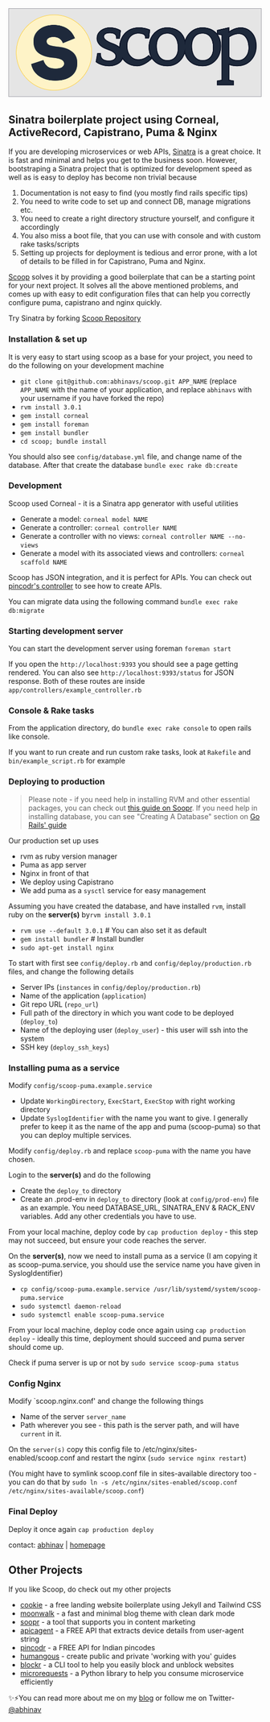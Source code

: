 <img src="https://raw.githubusercontent.com/abhinavs/scoop/master/public/images/scoop-header.png" />


## Sinatra boilerplate project using Corneal, ActiveRecord, Capistrano, Puma & Nginx

If you are developing microservices or web APIs, [Sinatra](http://sinatrarb.com/) is a great choice. It is fast and minimal and helps you get to the business soon. However, bootstraping a Sinatra project that is optimized for development speed as well as is easy to deploy has become non trivial because 
1. Documentation is not easy to find (you mostly find rails specific tips)
2. You need to write code to set up and connect DB, manage migrations etc.
3. You need to create a right directory structure yourself, and configure it accordingly
4. You also miss a boot file, that you can use with console and with custom rake tasks/scripts
5. Setting up projects for deployment is tedious and error prone, with a lot of details to be filled in for Capistrano, Puma and Nginx.

[Scoop](https://github.com/abhinavs/scoop) solves it by providing a good boilerplate that can be a starting point for your next project. It solves all the above mentioned problems, and comes up with easy to edit configuration files that can help you correctly configure puma, capistrano and nginx quickly.

Try Sinatra by forking [Scoop Repository](https://github.com/abhinavs/scoop/fork)

### Installation & set up
It is very easy to start using scoop as a base for your project, you need to do the following on your development machine
  - `git clone git@github.com:abhinavs/scoop.git APP_NAME` (replace `APP_NAME` with the name of your application, and replace `abhinavs` with your username if you have forked the repo)
  - `rvm install 3.0.1`
  - `gem install corneal`
  - `gem install foreman`
  - `gem install bundler`
  - `cd scoop; bundle install`

You should also see `config/database.yml` file, and change name of the database. After that create the database 
`bundle exec rake db:create` 

### Development
Scoop used Corneal - it is a Sinatra app generator with useful utilities
  - Generate a model: `corneal model NAME`
  - Generate a controller: `corneal controller NAME`
  - Generate a controller with no views: `corneal controller NAME --no-views`
  - Generate a model with its associated views and controllers: `corneal scaffold NAME`

Scoop has JSON integration, and it is perfect for APIs. You can check out [pincodr's controller](https://github.com/abhinavs/pincodr/blob/master/app/controllers/pincodr_controller.rb) to see how to create APIs.

You can migrate data using the following command
`bundle exec rake db:migrate`

### Starting development server
You can start the development server using foreman
`foreman start`

If you open the `http://localhost:9393` you should see a page getting rendered. You can also see `http://localhost:9393/status` for JSON response. Both of these routes are inside `app/controllers/example_controller.rb`

### Console & Rake tasks
From the application directory, do `bundle exec rake console` to open rails like console.

If you want to run create and run custom rake tasks, look at `Rakefile` and `bin/example_script.rb` for example

### Deploying to production
>Please note - if you need help in installing RVM and other essential packages, you can check out [this guide on Soopr](https://www.soopr.co/blog/deploy-ruby-on-rails-app-on-aws-graviton-part-1). If you need help in installing database, you can see "Creating A Database" section on [Go Rails' guide](https://gorails.com/deploy/ubuntu/20.04#database)

Our production set up uses
  - rvm as ruby version manager
  - Puma as app server
  - Nginx in front of that
  - We deploy using Capistrano
  - We add puma as a `sysctl` service for easy management

Assuming you have created the database, and have installed `rvm`, install ruby on the **server(s)** by`rvm install 3.0.1`

  - `rvm use --default 3.0.1` # You can also set it as default
  - `gem install bundler` # Install bundler
  - `sudo apt-get install nginx`

To start with first see `config/deploy.rb` and `config/deploy/production.rb` files, and change the following details
  - Server IPs (`instances` in `config/deploy/production.rb`)
  - Name of the application (`application`)
  - Git repo URL (`repo_url`)
  - Full path of the directory in which you want code to be deployed (`deploy_to`)
  - Name of the deploying user (`deploy_user`) - this user will ssh into the system
  - SSH key (`deploy_ssh_keys`)

### Installing puma as a service
Modify `config/scoop-puma.example.service` 
  - Update `WorkingDirectory`, `ExecStart`, `ExecStop` with right working directory
  - Update `SyslogIdentifier` with the name you want to give. I generally prefer to keep it as the name of the app and puma (scoop-puma) so that you can deploy multiple services.

Modify `config/deploy.rb` and replace `scoop-puma` with the name you have chosen.


Login to the **server(s)** and do the following
  - Create the `deploy_to` directory
  - Create an .prod-env in `deploy_to` directory (look at `config/prod-env`) file as an example. You need DATABASE_URL, SINATRA_ENV & RACK_ENV variables. Add any other credentials you have to use.

From your local machine, deploy code by `cap production deploy`  - this step may not succeed, but ensure your code reaches the server.

On the **server(s)**, now we need to install puma as a service (I am copying it as scoop-puma.service, you should use the service name you have given in SyslogIdentifier)
  - `cp config/scoop-puma.example.service /usr/lib/systemd/system/scoop-puma.service` 
  - `sudo systemctl daemon-reload`
  - `sudo systemctl enable scoop-puma.service`


From your local machine, deploy code once again using `cap production deploy` - ideally this time, deployment should succeed and puma server should come up.

Check if puma server is up or not by `sudo service scoop-puma status`

### Config Nginx
Modify `scoop.nginx.conf' and change the following things
  - Name of the server `server_name`
  - Path wherever you see - this path is the server path, and will have `current` in it.

On the `server(s)` copy this config file to /etc/nginx/sites-enabled/scoop.conf and restart the nginx (`sudo service nginx restart`) 

(You might have to symlink scoop.conf file in sites-available directory too - you can do that by `sudo ln -s /etc/nginx/sites-enabled/scoop.conf /etc/nginx/sites-available/scoop.conf`)

### Final Deploy
Deploy it once again `cap production deploy` 


contact: [abhinav][1] | [homepage][2]

 [1]: https://twitter.com/abhinav "abhinav"
 [2]: https://www.abhinav.co "homepage"

## Other Projects
If you like Scoop, do check out my other projects
*   [cookie](https://github.com/abhinavs/cookie) - a free landing website boilerplate using Jekyll and Tailwind CSS
*   [moonwalk](https://github.com/abhinavs/moonwalk) - a fast and minimal blog theme with clean dark mode
*   [soopr](https://www.soopr.co) - a tool that supports you in content marketing
*   [apicagent](https://www.apicagent.com) - a FREE API that extracts device details from user-agent string
*   [pincodr](https://pincodr.apiclabs.com) - a FREE API for Indian pincodes
*   [humangous](https://www.humangous.co) - create public and private 'working with you' guides
*   [blockr](https://www.abhinav.co/blockr) - a CLI tool to help you easily block and unblock websites
*   [microrequests](https://www.abhinav.co/microrequests) - a Python library to help you consume microservice efficiently


✨⚡You can read more about me on my [blog](https://www.abhinav.co/about/) or follow me on Twitter- [@abhinav](https://twitter.com/abhinav)

